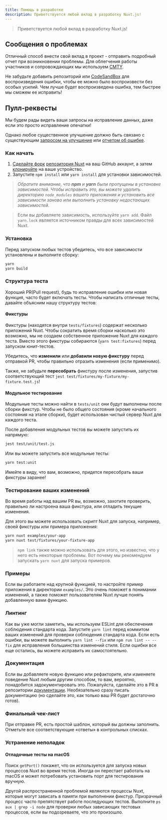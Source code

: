 ```yaml
---
title: Помощь в разработке
description: Приветствуется любой вклад в разработку Nuxt.js!
---
```


> Приветствуется любой вклад в разработку Nuxt.js!

## Сообщения о проблемах

Отличный способ внести свой вклад в проект - отправить подробный отчет при возникновении проблемы.
Для облегчения работы участников и сопровождающих мы используем [CMTY](https://cmty.nuxtjs.org/).

Не забудьте добавить репозиторий или [CodeSandBox](https://template.nuxtjs.org/) для воспроизведения ошибки, чтобы ее можно было воспроизвести без особых усилий. Чем лучше будет воспроизведена ошибка, тем быстрее мы сможем ее исправить!

## Пулл-реквесты

Мы будем рады видеть ваши запросы на исправление данных, даже если это просто исправление опечатки!

Однако любое существенное улучшение должно быть связано с существующим
[запросом на улучшение](https://feature.nuxtjs.org/)
или [отчетом об ошибке](https://bug.nuxtjs.org/).

### Как начать

1. [Сделайте форк](https://help.github.com/articles/fork-a-repo/) [репозитория Nuxt](https://github.com/nuxt/nuxt.js) на ваш GitHub аккаунт, а затем [клонируйте](https://help.github.com/articles/cloning-a-repository/) на ваше устройство.
2. Запустите `npm install` или `yarn install` для установки зависимостей.

> _Обратите внимание, что **npm** и **yarn** были пропущены в установке зависимостей. Чтобы исправить это, вы можете удалить директорию `node_modules` вашего приложения и установить все зависимости заново или выполнить установку недостающих зависимостей._

> Если вы добавляете зависимость, используйте `yarn add`. Файл `yarn.lock` является источником правды для всех зависимостей Nuxt.

### Установка
 Перед запуском любых тестов убедитесь, что все зависимости установлены и выполните сборку:
 ```sh
yarn
yarn build
```

### Структура теста

Хороший PR(Pull request), будь то исправление ошибки или новая функция, часто будет включать тесты.
Чтобы написать отличные тесты, давайте объясним нашу структуру тестов:

#### Фикстуры

Фикстуры (находятся внутри `tests/fixtures`) содержат несколько приложений Nuxt. Чтобы сократить время сборки насколько это возможно,
мы не создаем собственное приложение Nuxt для каждого теста. Вместо этого фикстуры собираются (`yarn test:fixtures`) перед запуском юнит-тестов.

Убедитесь, что **изменили** или **добавили новую фикстуру** перед отправкой PR, чтобы правильно отразить изменения (если применимо).


Также, не забудьте **пересобрать** фикстуру после изменения, запустив соответствующий тест `jest test/fixtures/my-fixture/my-fixture.test.js`!

#### Модульное тестирование

Модульные тесты можно найти в `tests/unit` они будут выполнены после сборки фикстур. Чтобы не было общего состояния (кроме начального состояния на этапе сборки), будет использован чистый сервер Nuxt
для каждого теста.

После добавления модульных тестов вы можете запустить их напрямую:

```sh
jest test/unit/test.js
```

Или вы можете запустить все модульные тесты:

```sh
yarn test:unit
```

Имейте в виду, что вам, возможно, придется пересобрать ваши фикстуры заранее!

### Тестирование ваших изменений

Во время работы над вашим PR вы, возможно, захотите проверить, правильно ли настроена ваша фикстура, или отладить текущие изменения.

Для этого вы можете использовать скрипт Nuxt для запуска, например, своей фикстуры или примера приложения:

```sh
yarn nuxt examples/your-app
yarn nuxt test/fixtures/your-fixture-app
```

> `npm link` также можно использовать для этого, но известно, что у него есть некоторые проблемы. Вот почему мы рекомендуем запускать `yarn nuxt` для запуска примеров.

### Примеры

Если вы работаете над крупной функцией, то настройте пример приложения в директории `examples/`.
Это очень поможет в понимании изменений, а также поможет пользователям Nuxt лучше понять добавленную вами функцию.

### Линтинг

Как вы уже могли заметить, мы используем ESLint для обеспечения соблюдения стандарта кода. Запустите `yarn lint` перед коммитом
ваших изменений для проверки соблюдения стандарта кода. Если есть ошибки, вы можете выполнить `yarn lint --fix` или `npm run lint -- --fix` для исправления большинства
изменений стиля. Если ошибки все еще остались, вы можете исправить их самостоятельно.

### Документация

Если вы добавляете новую функцию или рефакторите, или изменяете поведение Nuxt любым другим способом, то вам, вероятно, понадобится задокументировать это. 
Пожалуйста, сделайте это в PR в репозитории [документации](https://github.com/nuxt/docs/pulls).
Необязательно сразу писать документацию (но сделайте это, как только ваш PR будет достаточно готов).

### Финальный чек-лист

При отправке PR, есть простой шаблон, который вы должны заполнить.
Отметьте все соответствующие «ответы» в контрольных списках.

### Устранение неполадок

#### Отладочные тесты на macOS

Поиск `getPort()` покажет, что он используется для запуска новых процессов Nuxt во время тестов. Иногда он перестает работать на macOS и может потребовать установить порт для тестирования вручную.

Другой распространенной проблемой являются процессы Nuxt, которые могут зависать в памяти при выполнении фикстур. Призрачный процесс часто препятствует работе последующих тестов. Выполните `ps aux | grep -i node` для проверки любых зависающих тестовых процессов, если вы подозреваете, что это произошло.

